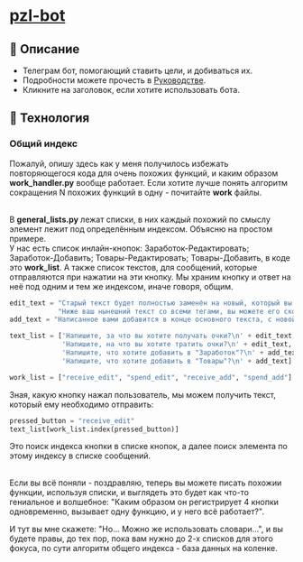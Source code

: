 # [pzl-bot](https://t.me/lapzlbot)
## 📕 Описание
* Телеграм бот, помогающий ставить цели, и добиваться их.
* Подробности можете прочесть в [Руководстве](https://telegra.ph/CHto-takoe-pzl-bot-08-23).
* Кликните на заголовок, если хотите использовать бота.

## 🔧 Технология
### Общий индекс
Пожалуй, опишу здесь как у меня получилось избежать повторяющегося кода для очень похожих функций, и каким образом **work_handler.py** вообще работает. 
Если хотите лучше понять алгоритм сокращения N похожих функций в одну - почитайте **work** файлы.<br><br>

В **general_lists.py** лежат списки, в них каждый похожий по смыслу элемент лежит под определённым индексом. Объясню на простом примере. <br>
У нас есть список инлайн-кнопок: Заработок-Редактировать; Заработок-Добавить; Товары-Редактировать; Товары-Добавить, в коде это **work_list**.
А также список текстов, для сообщений, которые отправляются при нажатии на эти кнопку. Мы храним кнопку и ответ на неё под одним и тем же индексом, иначе говоря, общим.

```python
edit_text = "Старый текст будет полностью заменён на новый, который вы, сейчас, отправите боту.\n"\
            "Ниже ваш нынешний текст со всеми тегами, вы можете его скопировать, внести правки, и отправить боту."
add_text = "Написанное вами добавится в конце основного текста, с новой строчки."

text_list = ['Напишите, за что вы хотите получать очки?\n' + edit_text,
             'Напишите, на что вы хотите тратить очки?\n' + edit_text,
             'Напишите, что хотите добавить в "Заработок"?\n' + add_text,
             'Напишите, что хотите добавить в "Товары"?\n' + add_text]

work_list = ["receive_edit", "spend_edit", "receive_add", "spend_add"]
```

Зная, какую кнопку нажал пользователь, мы можем получить текст, который ему необходимо отправить: <br>
```python
pressed_button = "receive_edit"
text_list[work_list.index(pressed_button)] 
``` 
Это поиск индекса кнопки в списке кнопок, а далее поиск элемента по этому индексу в списке сообщений. <br><br>

Если вы всё поняли - поздравляю, теперь вы можете писать похожии функции, используя списки, и выглядеть это будет как что-то гениальное и волшебное: "Каким образом он регистрирует 4 кнопки одновременно, вызывает одну функцию, и у него всё работает?".

И тут вы мне скажете: "Но... Можно же использовать словари...", и вы будете правы, до тех пор, пока вам нужно до 2-х списков для этого фокуса, по сути алгоритм общего индекса - база данных на коленке.
